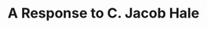 ---
layout: book
published: true
permalink: /writing/articles/a-response-to-c-jacob-hale.html
category: Published Articles

type: article
role: author
with: none
title: A Response to C. Jacob Hale
sub_title: none

in:
    - description:  journal
      editors:      none
      publication:  Social Text
      issue:        52-3
      publisher:    none
      location:     none
      series:       none
      date:         Autumn-Winter 1997
      binding:      none
      notes:        none
      translations: none
      isbn:         none
      further_editions: none

cover_img: none
description: none

display_data:
    - {k: title, v: Title}
    - {k: editions.publisher, v: Publisher}
    - {k: editions.date, v: Publication Date}
  
---